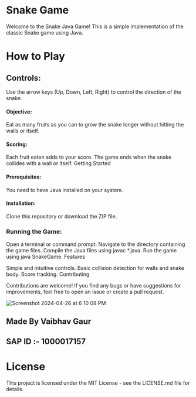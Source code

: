 
# Snake Game 
Welcome to the Snake Java Game! This is a simple implementation of the classic Snake game using Java.

# How to Play
## Controls:
Use the arrow keys (Up, Down, Left, Right) to control the direction of the snake.

####  Objective:
Eat as many fruits as you can to grow the snake longer without hitting the walls or itself.

#### Scoring:
Each fruit eaten adds to your score.
The game ends when the snake collides with a wall or itself.
Getting Started

#### Prerequisites:
You need to have Java installed on your system.


 #### Installation:
Clone this repository or download the ZIP file.

### Running the Game:
Open a terminal or command prompt.
Navigate to the directory containing the game files.
Compile the Java files using javac *.java.
Run the game using java SnakeGame.
Features

Simple and intuitive controls.
Basic collision detection for walls and snake body.
Score tracking.
Contributing

Contributions are welcome! If you find any bugs or have suggestions for improvements, feel free to open an issue or create a pull request.







![Screenshot 2024-04-26 at 6 10 08 PM](https://github.com/vaibhav4gaur/Snake/assets/110227490/c0ca3816-8da1-415c-95db-ccf469cf8fcf)









## Made By Vaibhav Gaur
## SAP ID :- 1000017157



















# License
This project is licensed under the MIT License - see the LICENSE.md file for details.


